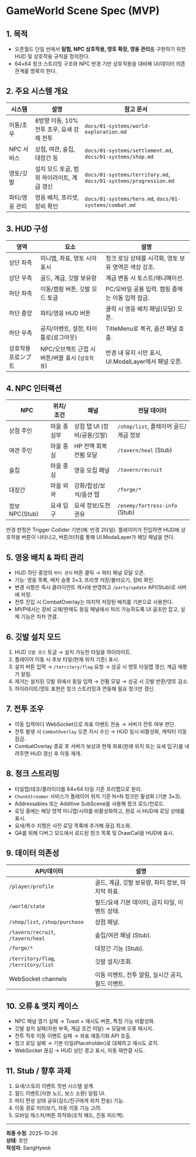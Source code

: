 # GameWorld Scene Spec (MVP)

## 1. 목적
- 오픈월드 단일 씬에서 **탐험, NPC 상호작용, 영토 확장, 영웅 관리**를 구현하기 위한 HUD 및 상호작용 규칙을 정의한다.
- 64×64 청크 스트리밍 구조와 NPC 반경 기반 상호작용을 대비해 UI/데이터 의존 관계를 명확히 한다.

## 2. 주요 시스템 개요
| 시스템 | 설명 | 참고 문서 |
| --- | --- | --- |
| 이동/조우 | 8방향 이동, 10% 전투 조우, 요새 강제 전투 | `docs/01-systems/world-exploration.md` |
| NPC 서비스 | 상점, 여관, 술집, 대장간 등 | `docs/01-systems/settlement.md`, `docs/01-systems/shop.md` |
| 영토/깃발 | 설치 모드 토글, 범위 하이라이트, 계급 갱신 | `docs/01-systems/territory.md`, `docs/01-systems/progression.md` |
| 파티/영웅 관리 | 영웅 배치, 프리셋, 장비 확인 | `docs/01-systems/hero.md`, `docs/01-systems/combat.md` |

## 3. HUD 구성
| 영역 | 요소 | 설명 |
| --- | --- | --- |
| 상단 좌측 | 미니맵, 좌표, 영토 시야 표시 | 청크 로딩 상태를 시각화, 영토 보유 영역은 색상 강조. |
| 상단 우측 | 골드, 계급, 깃발 보유량 | 계급 변동 시 토스트/애니메이션. |
| 하단 좌측 | 이동/캠핑 버튼, 깃발 모드 토글 | PC/모바일 공용 입력. 캠핑 중에는 이동 입력 잠금. |
| 하단 중앙 | 파티/영웅 HUD 버튼 | 클릭 시 영웅 배치 패널(모달) 오픈. |
| 하단 우측 | 공지/이벤트, 설정, 타이틀로(로그아웃) | TitleMenu로 복귀, 옵션 패널 호출. |
| 상호작용 프로ンプ트 | NPC/오브젝트 근접 시 버튼/버블 표시 (`상호작용`) | 반경 내 유지 시만 표시, UI.ModalLayer에서 패널 오픈. |

## 4. NPC 인터랙션
| NPC | 위치/조건 | 패널 | 전달 데이터 |
| --- | --- | --- | --- |
| 상점 주인 | 마을 중심부 | 상점 탭 UI (장비/공용/깃발) | `/shop/list`, 플레이어 골드/계급 정보 |
| 여관 주인 | 마을 중심 | HP 전액 회복 컨펌 모달 | `/tavern/heal` (Stub) |
| 술집 | 마을 중심 | 영웅 모집 패널 | `/tavern/recruit` |
| 대장간 | 마을 외곽 | 강화/합성/보석/옵션 탭 | `/forge/*` |
| 정보 NPC(Stub) | 요새 입구 | 요새 정보/도전 권유 | `/enemy/fortress-info` (Stub) |

반경 판정은 Trigger Collider 기반(예: 반경 2타일). 플레이어가 진입하면 HUD에 상호작용 버튼이 나타나고, 버튼/터치를 통해 UI.ModalLayer가 해당 패널을 연다.

## 5. 영웅 배치 & 파티 관리
- HUD 하단 중앙의 `파티 관리` 버튼 클릭 → 파티 패널 모달 오픈.  
- 기능: 영웅 목록, 배치 슬롯 3×3, 프리셋 저장/불러오기, 장비 확인.  
- 변경 사항은 즉시 클라이언트 캐시에 반영하고 `/party/update` API(Stub)로 서버에 저장.  
- 전투 진입 시 CombatOverlay는 마지막 저장된 배치를 기본으로 사용한다.  
- MVP에서는 장비 교체/판매도 동일 패널에서 처리 가능하도록 UI 골조만 잡고, 실제 기능은 차차 연결.

## 6. 깃발 설치 모드
1. HUD `깃발 모드` 토글 → 설치 가능한 타일을 하이라이트.  
2. 플레이어 이동 시 후보 타일(현재 위치 기준) 표시.  
3. 설치 버튼 입력 → `/territory/flag` 요청 → 성공 시 영토 타일맵 갱신, 계급 재평가 알림.  
4. 제거는 설치된 깃발 위에서 동일 입력 → 컨펌 모달 → 성공 시 깃발 반환/영토 감소.  
5. 하이라이트/영토 표현은 청크 스트리밍과 연동해 필요 청크만 갱신.

## 7. 전투 조우
- 이동 입력마다 WebSocket으로 좌표 이벤트 전송 → 서버가 전투 여부 판단.  
- 전투 발생 시 `CombatOverlay` 오픈 지시 수신 → HUD 일시 비활성화, 캐릭터 이동 잠금.  
- CombatOverlay 종료 후 서버가 보상과 현재 좌표(원래 위치 또는 요새 입구)를 내려주면 HUD 갱신 후 이동 재개.

## 8. 청크 스트리밍
- 타일맵/데코/콜라이더를 64×64 타일 기준 프리팹으로 분리.  
- `ChunkStreamer` 서비스가 플레이어 위치 기준 N×N 청크만 활성화 (기본 3×3).  
- Addressables 또는 Additive SubScene을 사용해 청크 로드/언로드.  
- 로딩 중에는 해당 영역 미니맵/시야를 비활성화하고, 완료 시 HUD에 로딩 상태를 표시.  
- 요새/특수 지형은 사전 로딩 목록에 추가해 끊김 최소화.  
- QA를 위해 디버그 모드에서 로드된 청크 목록 및 DrawCall을 HUD에 표시.

## 9. 데이터 의존성
| API/데이터 | 설명 |
| --- | --- |
| `/player/profile` | 골드, 계급, 깃발 보유량, 파티 정보, 마지막 좌표. |
| `/world/state` | 필드/요새 기본 데이터, 금지 타일, 이벤트 상태. |
| `/shop/list`, `/shop/purchase` | 상점 패널. |
| `/tavern/recruit`, `/tavern/heal` | 술집/여관 패널 (Stub). |
| `/forge/*` | 대장간 기능 (Stub). |
| `/territory/flag`, `/territory/list` | 깃발 설치/조회. |
| WebSocket channels | 이동 이벤트, 전투 알림, 실시간 공지, 월드 이벤트. |

## 10. 오류 & 엣지 케이스
- NPC 패널 열기 실패 → Toast + 재시도 버튼, 특정 기능 비활성화.  
- 깃발 설치 실패(자원 부족, 계급 조건 미달) → 모달에 오류 메시지.  
- 전투 직후 이동 이벤트 실패 → 좌표 재동기화 API 호출.  
- 청크 로딩 실패 → 기본 타일(Placeholder)로 대체하고 재시도 로직.  
- WebSocket 끊김 → HUD 상단 경고 표시, 자동 재연결 시도.

## 11. Stub / 향후 과제
1. 요새/스토리 이벤트 컷씬 시스템 설계.  
2. 월드 이벤트(자원 노드, 보스 소환) 알림 UI.  
3. 파티 편성 상태 공유(길드/친구에게 위치 전송) 기능.  
4. 이동 경로 미리보기, 자동 이동 기능 고려.  
5. 모바일 제스처/버튼 최적화(조작 패드, 진동 피드백).

---
**최종 수정**: 2025-10-26  
**상태**: 초안  
**작성자**: SangHyeok  

